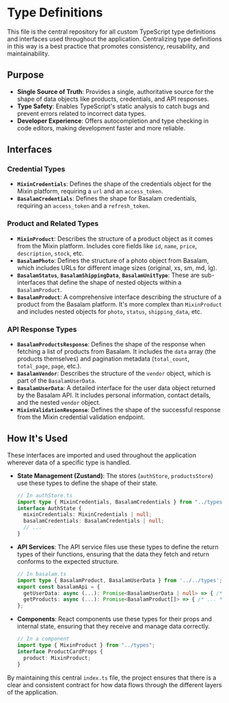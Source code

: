 # Type Definitions

This file is the central repository for all custom TypeScript type definitions and interfaces used throughout the application. Centralizing type definitions in this way is a best practice that promotes consistency, reusability, and maintainability.

## Purpose

- **Single Source of Truth**: Provides a single, authoritative source for the shape of data objects like products, credentials, and API responses.
- **Type Safety**: Enables TypeScript's static analysis to catch bugs and prevent errors related to incorrect data types.
- **Developer Experience**: Offers autocompletion and type checking in code editors, making development faster and more reliable.

## Interfaces

### Credential Types

- **`MixinCredentials`**: Defines the shape of the credentials object for the Mixin platform, requiring a `url` and an `access_token`.
- **`BasalamCredentials`**: Defines the shape for Basalam credentials, requiring an `access_token` and a `refresh_token`.

### Product and Related Types

- **`MixinProduct`**: Describes the structure of a product object as it comes from the Mixin platform. Includes core fields like `id`, `name`, `price`, `description`, `stock`, etc.
- **`BasalamPhoto`**: Defines the structure of a photo object from Basalam, which includes URLs for different image sizes (original, xs, sm, md, lg).
- **`BasalamStatus`**, **`BasalamShippingData`**, **`BasalamUnitType`**: These are sub-interfaces that define the shape of nested objects within a `BasalamProduct`.
- **`BasalamProduct`**: A comprehensive interface describing the structure of a product from the Basalam platform. It's more complex than `MixinProduct` and includes nested objects for `photo`, `status`, `shipping_data`, etc.

### API Response Types

- **`BasalamProductsResponse`**: Defines the shape of the response when fetching a list of products from Basalam. It includes the `data` array (the products themselves) and pagination metadata (`total_count`, `total_page`, `page`, etc.).
- **`BasalamVendor`**: Describes the structure of the `vendor` object, which is part of the `BasalamUserData`.
- **`BasalamUserData`**: A detailed interface for the user data object returned by the Basalam API. It includes personal information, contact details, and the nested `vendor` object.
- **`MixinValidationResponse`**: Defines the shape of the successful response from the Mixin credential validation endpoint.

## How It's Used

These interfaces are imported and used throughout the application wherever data of a specific type is handled.

- **State Management (Zustand)**: The stores (`authStore`, `productsStore`) use these types to define the shape of their state.
  ```typescript
  // In authStore.ts
  import type { MixinCredentials, BasalamCredentials } from "../types";
  interface AuthState {
    mixinCredentials: MixinCredentials | null;
    basalamCredentials: BasalamCredentials | null;
    // ...
  }
  ```
- **API Services**: The API service files use these types to define the return types of their functions, ensuring that the data they fetch and return conforms to the expected structure.
  ```typescript
  // In basalam.ts
  import type { BasalamProduct, BasalamUserData } from '../../types';
  export const basalamApi = {
    getUserData: async (...): Promise<BasalamUserData | null> => { /* ... */ },
    getProducts: async (...): Promise<BasalamProduct[]> => { /* ... */ },
  };
  ```
- **Components**: React components use these types for their props and internal state, ensuring that they receive and manage data correctly.
  ```typescript
  // In a component
  import type { MixinProduct } from "../types";
  interface ProductCardProps {
    product: MixinProduct;
  }
  ```

By maintaining this central `index.ts` file, the project ensures that there is a clear and consistent contract for how data flows through the different layers of the application.
